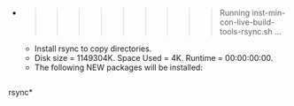 * >>>>>>>>> Running inst-min-con-live-build-tools-rsync.sh ...
  * Install rsync to copy directories.
  * Disk size = 1149304K. Space Used = 4K. Runtime = 00:00:00:00.
  * The following NEW packages will be installed:
  ```bash
rsync*
  ```
